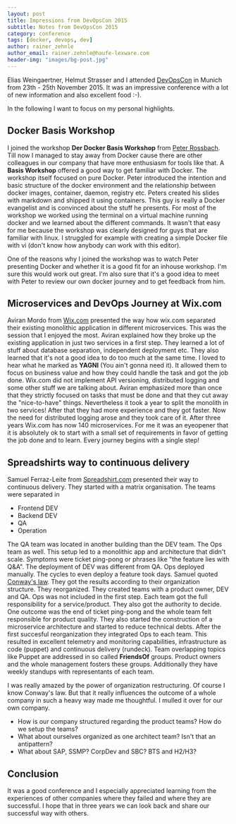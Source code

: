```yaml
---
layout: post
title: Impressions from DevOpsCon 2015
subtitle: Notes from DevOpsCon 2015
category: conference
tags: [docker, devops, dev]
author: rainer_zehnle
author_email: rainer.zehnle@haufe-lexware.com
header-img: "images/bg-post.jpg"
---
```


Elias Weingaertner, Helmut Strasser and I attended [DevOpsCon](http://devopsconference.de/de/) in Munich from 23th - 25th November 2015.
It was an impressive conference with a lot of new information and also excellent food :-). 

In the following I want to focus on my personal highlights.
 
## Docker Basis Workshop
I joined the workshop **Der Docker Basis Workshop** from [Peter Rossbach](http://www.bee42.com/). Till now I managed to stay away from Docker cause there are other colleagues in our company that have more enthusiasm for tools like that. A **Basis Workshop** offered a good way to get familiar with Docker. The workshop itself focused on pure Docker. Peter introduced the intention and basic structure of the docker environment and the relationship between  docker images, container, daemon, registry etc. Peters created his slides with  markdown and shipped it using containers. This guy is really a Docker evangelist and is convinced about the stuff he presents. For most of the workshop we worked using the terminal on a virtual machine running docker and we learned about the different commands. It wasn't that easy for me because the workshop was clearly designed for guys that are familiar with linux. I struggled for example with creating a simple Docker file with vi (don't know how anybody can work with this editor).
 
One of the reasons why I joined the workshop was to watch Peter presenting Docker and whether it is a good fit for an inhouse workshop. I'm sure this would work out great. I'm also sure that it's a good idea to meet with Peter to review our own docker journey and to get feedback from him.
 
## Microservices and DevOps Journey at Wix.com
Aviran Mordo from [Wix.com](http://de.wix.com/) presented the way how wix.com separated their existing monolithic application in different microservices. This was the session that I enjoyed the most. Aviran explained how they broke up the existing application in just two services in a first step. They learned a lot of stuff about database separation, independent deployment etc. They also learned that it's not a good idea to do too much at the same time. I loved to hear what he marked as **YAGNI** (You ain't gonna need it). It allowed them to focus on business value and how they could handle the task and got the job done. Wix.com did not implement API versioning, distributed logging and some other stuff we are talking about. Aviran emphasized more than once that they strictly focused on tasks that must be done and that they cut away the "nice-to-have" things. Nevertheless it took a year to split the monolith in two services! After that they had more experience and they got faster. Now the need for distributed logging arose and they took care of it. After three years Wix.com has now 140 microservices. For me it was an eyeopener that it is absolutely ok to start with a small set of requirements in favor of getting the job done and to learn. Every journey begins with a single step!

## Spreadshirts way to continuous delivery
Samuel Ferraz-Leite from [Spreadshirt.com](www.spreadshirt.de) presented their way to continuous delivery. They started with a matrix organisation. The teams were separated in

* Frontend DEV
* Backend DEV
* QA
* Operation

The QA team was located in another building than the DEV team. The Ops team as well. This setup led to a monolithic app and architecture that didn't scale. Symptoms were ticket ping-pong  or phrases like "the feature lies with Q&A". The deployment of DEV was different from QA. Ops deployed manually. The cycles to even deploy a feature took days. Samuel quoted [Conway's law](https://en.wikipedia.org/wiki/Conway%27s_law). They got the results according to their organization structure. They reorganized. They created teams with a product owner, DEV and QA. Ops was not included in the first step. Each team got the full responsibility for a service/product. They also got the authority to decide. One outcome was the end of ticket ping-pong and the whole team felt responsible for product quality. They also started the construction of a microservice architecture and started to reduce technical debts. After the first succesful reorganization they integrated Ops to each team. This resulted in excellent telemetry and monitoring capabilities, infrastructure as code (puppet) and continuous delivery (rundeck). Team overlapping topics like Puppet are addressed in so called **FriendsOf** groups. Product owners and the whole management fosters these groups. Additionally they have weekly standups with representants of each team.
 
I was really amazed by the power of organization restructuring. Of course I know Conway's law. But that it really influences the outcome of a whole company in such a heavy way made me thoughtful. I mulled it over for our own company.

* How is our company structured regarding the product teams? How do we setup the teams?   
* What about ourselves organized as one architect team? Isn't that an antipattern?   
* What about SAP, SSMP? CorpDev and SBC? BTS and H2/H3?   
 
## Conclusion
It was a good conference and I especially appreciated learning from the experiences of other companies where they failed and where they are successful. I hope that in three years we can look back and share our successful way with others.
